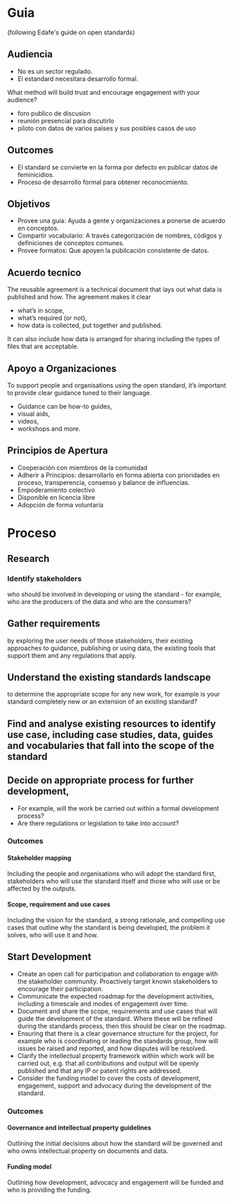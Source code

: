 # Guia

(following Edafe's guide on open standards)

## Audiencia

- No es un sector regulado.
- El estandard necesitara desarrollo formal.


What method will build trust and encourage engagement with your audience?
- foro publico de discusion
- reunión presencial para discutirlo
- piloto con datos de varios paises y sus posibles casos de uso

## Outcomes

- El standard se convierte en la forma por defecto en publicar datos de feminicidios.
- Proceso de desarrollo formal para obtener reconocimiento.

## Objetivos

* Provee una guia: Ayuda a gente y organizaciones a ponerse de acuerdo en conceptos.
* Compartir vocabulario: A través categorización de nombres, códigos y definiciones de conceptos comunes.
* Provee formatos: Que apoyen la pubilcación consistente de datos.

## Acuerdo tecnico

The reusable agreement is a technical document that lays out what data is published and how. The agreement makes it clear 
- what’s in scope, 
- what’s required (or not), 
- how data is collected, put together and published. 

It can also include how data is arranged for sharing including the types of files that are acceptable.

## Apoyo a Organizaciones

To support people and organisations using the open standard, it’s important to provide clear guidance tuned to their language. 
- Guidance can be how-to guides, 
- visual aids, 
- videos, 
- workshops and more.

## Principios de Apertura

- Cooperación con miembros de la comunidad
- Adherir a Principios: desarrollarlo en forma abierta con prioridades en proceso, transperencia, consenso y balance de influencias.
- Empoderamiento colectivo
- Disponible en licencia libre
- Adopción de forma voluntaria

# Proceso

## Research

### Identify stakeholders 

who should be involved in developing or using the standard - for example, who are the producers of the data and who are the consumers?

## Gather requirements 
by exploring the user needs of those stakeholders, their existing approaches to guidance, publishing or using data, the existing tools that support them and any regulations that apply.

## Understand the existing standards landscape 
to determine the appropriate scope for any new work, for example is your standard completely new or an extension of an existing standard?

## Find and analyse existing resources to identify use case, including case studies, data, guides and vocabularies that fall into the scope of the standard

## Decide on appropriate process for further development, 

* For example, will the work be carried out within a formal development process? 
* Are there regulations or legislation to take into account?

### Outcomes

#### Stakeholder mapping

Including the people and organisations who will adopt the standard first, stakeholders who will use the standard itself and those who will use or be affected by the outputs.

#### Scope, requirement and use cases

Including the vision for the standard, a strong rationale, and compelling use cases that outline why the standard is being developed, the problem it solves, who will use it and how.


## Start Development

* Create an open call for participation and collaboration to engage with the stakeholder community. Proactively target known stakeholders to encourage their participation.
* Communicate the expected roadmap for the development activities, including a timescale and modes of engagement over time.
* Document and share the scope, requirements and use cases that will guide the development of the standard. Where these will be refined during the standards process, then this should be clear on the roadmap.
* Ensuring that there is a clear governance structure for the project, for example who is coordinating or leading the standards group, how will issues be raised and reported, and how disputes will be resolved.
* Clarify the intellectual property framework within which work will be carried out, e.g. that all contributions and output will be openly published and that any IP or patent rights are addressed. 
* Consider the funding model to cover the costs of development, engagement, support and advocacy during the development of the standard.

### Outcomes

#### Governance and intellectual property guidelines

Outlining the initial decisions about how the standard will be governed and who owns intellectual property on documents and data.

#### Funding model

Outlining how development, advocacy and engagement will be funded and who is providing the funding. 